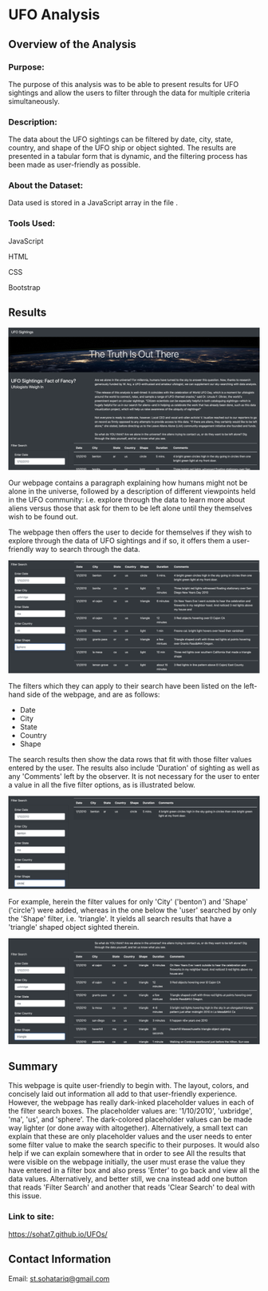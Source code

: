 # UFO Analysis
## Overview of the Analysis
### Purpose:
The purpose of this analysis was to be able to present results for UFO sightings and allow the users to filter through the data for multiple criteria simultaneously.

### Description:
The data about the UFO sightings can be filtered by date, city, state, country, and shape of the UFO ship or object sighted. The results are presented in a tabular form that is dynamic, and the filtering process has been made as user-friendly as possible.

### About the Dataset:
Data used is stored in a JavaScript array in the file [](https://github.com/SohaT7/UFOs/blob/main/static/js/data.js).

### Tools Used:
JavaScript

HTML

CSS

Bootstrap

## Results

![Webpage](https://github.com/SohaT7/UFOs/blob/main/static/images/webpage_1.png)

Our webpage contains a paragraph explaining how humans might not be alone in the universe, followed by a description of different viewpoints held in the UFO community: i.e. explore through the data to learn more about aliens versus those that ask for them to be left alone until they themselves wish to be found out.

The webpage then offers the user to decide for themselves if they wish to explore through the data of UFO sightings and if so, it offers them a user-friendly way to search through the data. 

![Filter Options](https://github.com/SohaT7/UFOs/blob/main/static/images/webpage_2.png)

The filters which they can apply to their search have been listed on the left-hand side of the webpage, and are as follows:

- Date
- City
- State
- Country
- Shape

The search results then show the data rows that fit with those filter values entered by the user. The results also include 'Duration' of sighting as well as any 'Comments' left by the observer.
It is not necessary for the user to enter a value in all the five filter options, as is illustrated below.

![Search results by 'City' and 'Shape'](https://github.com/SohaT7/UFOs/blob/main/static/images/city_shape.png)

For example, herein the filter values for only 'City' ('benton') and 'Shape' ('circle') were added, whereas in the one below the 'user' searched by only the 'Shape' filter, i.e. 'triangle'. It yields all search results that have a 'triangle' shaped object sighted therein. 

![Search results by 'Shape' only](https://github.com/SohaT7/UFOs/blob/main/static/images/shape.png)

## Summary
This webpage is quite user-friendly to begin with. The layout, colors, and concisely laid out information all add to that user-friendly experience. However, the webpage has really dark-inked placeholder values in each of the filter search boxes. The placeholder values are: '1/10/2010', 'uxbridge', 'ma', 'us', and 'sphere'. The dark-colored placeholder values can be made way lighter (or done away with altogether). Alternatively, a small text can explain that these are only placeholder values and the user needs to enter some filter value to make the search specific to their purposes. It would also help if we can explain somewhere that in order to see All the results that were visible on the webpage initially, the user must erase the value they have entered in a filter box and also press 'Enter' to go back and view all the data values. Alternatively, and better still, we cna instead add one button that reads 'Filter Search' and another that reads 'Clear Search' to deal with this issue. 

### Link to site:
https://sohat7.github.io/UFOs/

## Contact Information
Email: st.sohatariq@gmail.com

